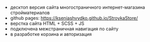 * десктоп версия сайта многостраничного интернет-магазина стройматериалов
* github pages: https://kseniashvydko.github.io/StroykaStore/
* верстка сайта HTML + SCSS + JS
* подключена межстраничная навигация по сайту
* в разработке корзина и авторизация
